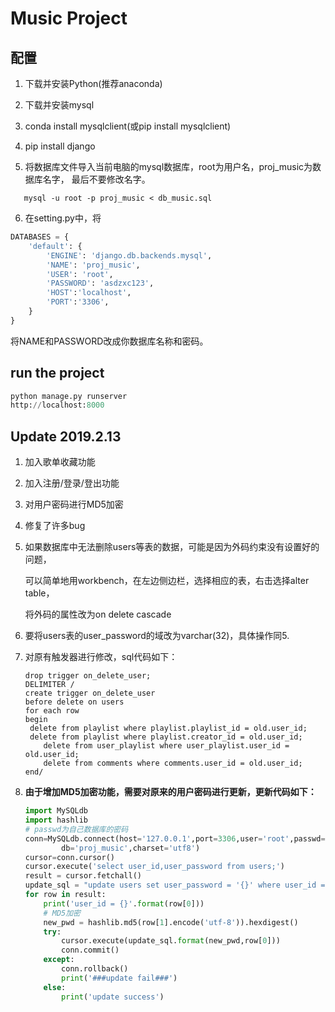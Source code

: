 # Music Project
## 配置

1. 下载并安装Python(推荐anaconda)

2. 下载并安装mysql

3. conda install mysqlclient(或pip install mysqlclient)

4. pip install django

5. 将数据库文件导入当前电脑的mysql数据库，root为用户名，proj_music为数据库名字，
最后不要修改名字。
```mysql
   mysql -u root -p proj_music < db_music.sql
```

6. 在setting.py中，将
```python
DATABASES = {
    'default': {
        'ENGINE': 'django.db.backends.mysql',
        'NAME': 'proj_music',
        'USER': 'root',
        'PASSWORD': 'asdzxc123',
        'HOST':'localhost',
        'PORT':'3306',
    }
}
```
将NAME和PASSWORD改成你数据库名称和密码。

## run the project
```python
python manage.py runserver
http://localhost:8000
```

## Update 2019.2.13

1. 加入歌单收藏功能

2. 加入注册/登录/登出功能

3. 对用户密码进行MD5加密

4. 修复了许多bug

5. 如果数据库中无法删除users等表的数据，可能是因为外码约束没有设置好的问题，

   可以简单地用workbench，在左边侧边栏，选择相应的表，右击选择alter table，

   将外码的属性改为on delete cascade

6. 要将users表的user_password的域改为varchar(32)，具体操作同5.

7. 对原有触发器进行修改，sql代码如下：

   ```mysql
   drop trigger on_delete_user;
   DELIMITER /
   create trigger on_delete_user
   before delete on users
   for each row
   begin
   	delete from playlist where playlist.playlist_id = old.user_id;
   	delete from playlist where playlist.creator_id = old.user_id;
       delete from user_playlist where user_playlist.user_id = old.user_id;
       delete from comments where comments.user_id = old.user_id;
   end/
   ```

8. **由于增加MD5加密功能，需要对原来的用户密码进行更新，更新代码如下：**

   ```python
   import MySQLdb
   import hashlib
   # passwd为自己数据库的密码
   conn=MySQLdb.connect(host='127.0.0.1',port=3306,user='root',passwd='asdzxc123',
           db='proj_music',charset='utf8')
   cursor=conn.cursor()
   cursor.execute('select user_id,user_password from users;')
   result = cursor.fetchall()
   update_sql = "update users set user_password = '{}' where user_id = {}"
   for row in result:
       print('user_id = {}'.format(row[0]))
       # MD5加密
       new_pwd = hashlib.md5(row[1].encode('utf-8')).hexdigest()
       try:
           cursor.execute(update_sql.format(new_pwd,row[0]))
           conn.commit()
       except:
           conn.rollback()
           print('###update fail###')
       else:
           print('update success')
   ```
